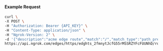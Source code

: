 <!-- Code generated for API Clients. DO NOT EDIT. -->

#### Example Request

```bash
curl \
-X POST \
-H "Authorization: Bearer {API_KEY}" \
-H "Content-Type: application/json" \
-H "Ngrok-Version: 2" \
-d '{"description":"acme edge route","match":"/","match_type":"path_prefix","metadata":"{\"environment\": \"staging\"}"}' \
https://api.ngrok.com/edges/https/edghts_2fmnytJcfG55rMSSRZYFcFUUNhD/routes
```

